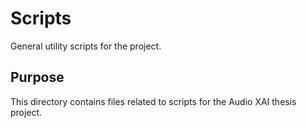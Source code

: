 # Scripts

General utility scripts for the project.

## Purpose

This directory contains files related to scripts for the Audio XAI thesis project.

